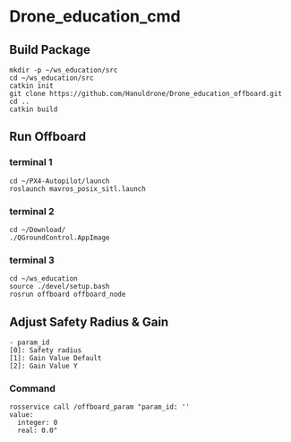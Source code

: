 # Drone_education_cmd

## Build Package
    mkdir -p ~/ws_education/src
    cd ~/ws_education/src
    catkin init 
    git clone https://github.com/Hanuldrone/Drone_education_offboard.git
    cd ..
    catkin build

## Run Offboard
### terminal 1
    cd ~/PX4-Autopilot/launch
    roslaunch mavros_posix_sitl.launch 
### terminal 2
    cd ~/Download/
    ./QGroundControl.AppImage
### terminal 3
    cd ~/ws_education
    source ./devel/setup.bash
    rosrun offboard offboard_node


## Adjust Safety Radius & Gain
    - param_id
    [0]: Safety radius
    [1]: Gain Value Default
    [2]: Gain Value Y    

### Command
    rosservice call /offboard_param "param_id: ''
    value:
      integer: 0
      real: 0.0" 
